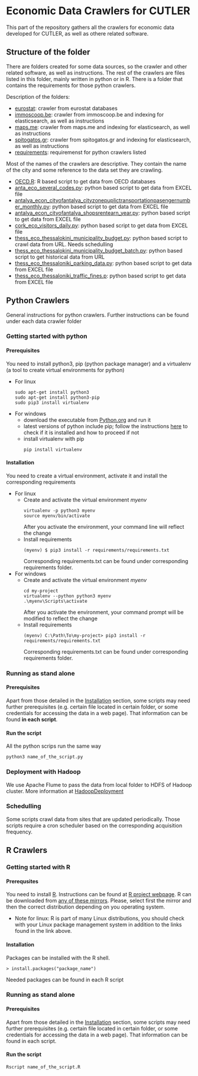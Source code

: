 # Economic Data Crawlers for CUTLER

This part of the repository gathers all the crawlers for economic data developed for CUTLER, as well as othere related software.

## Structure of the folder

There are folders created for some data sources, so the crawler and other related software, as well as instructions. 
The rest of the crawlers are files listed in this folder, mainly written in python or in R. There is a folder that contains the requirements for those python crawlers.

Description of the folders:

* [eurostat](eurostat/): crawler from eurostat databases
* [immoscoop.be](immoscoop.be/): crawler from immoscoop.be and indexing for elasticsearch, as well as instructions
* [maps.me](maps.me/): crawler from maps.me and indexing for elasticsearch, as well as instructions
* [spitogatos.gr](spitogatos.gr/): crawler from spitogatos.gr and indexing for elasticsearch, as well as instructions
* [requirements](requirements/): requiremenst for python crawlers listed 

Most of the names of the crawlers are descriptive. They contain the name of the city and some reference to the data set they are crawling.

* [OECD.R](OECD.R): R based script to get data from OECD databases
* [anta_eco_several_codes.py](anta_eco_several_codes.py): python based script to get data from EXCEL file
* [antalya_econ_cityofantalya_cityzonepuplictransportationpasengernumber_monthly.py](antalya_econ_cityofantalya_cityzonepuplictransportationpasengernumber_monthly.py):  python based script to get data from EXCEL file
* [antalya_econ_cityofantalya_shopsrentearn_year.py](antalya_econ_cityofantalya_shopsrentearn_year.py):  python based script to get data from EXCEL file
* [cork_eco_visitors_daily.py](cork_eco_visitors_daily.py):  python based script to get data from EXCEL file
* [thess_eco_thessalokini_municipality_budget.py](thess_eco_thessalokini_municipality_budget.py):  python based script to crawl data from URL. Needs schedulling
* [thess_eco_thessalokini_municipality_budget_batch.py](thess_eco_thessalokini_municipality_budget_batch.py):  python based script to get historical data from URL
* [thess_eco_thessaloniki_parking_data.py](thess_eco_thessaloniki_parking_data.py):  python based script to get data from EXCEL file
* [thess_eco_thessaloniki_traffic_fines.p](thess_eco_thessaloniki_traffic_fines.py):  python based script to get data from EXCEL file

## Python Crawlers
General instructions for python crawlers. Further instructions can be found under each data crawler folder
### Getting started with python
#### Prerequisites
You need to install python3, pip (python package manager) and a virtualenv (a tool to create virtual environments for python)

* For linux
  ```
  sudo apt-get install python3
  sudo apt-get install python3-pip
  sudo pip3 install virtualenv
  ```
* For windows
  * download the executable from [Python.org](https://www.python.org/downloads/) and run it
  * latest versions of python include pip; follow the instructions [here](https://packaging.python.org/tutorials/installing-packages/#id13) to check if it is installed and how to proceed if not
  * install virtualenv with pip
    ```
    pip install virtualenv
    ```
#### Installation
You need to create a virtual environment, activate it and install the corresponding requirements

* For linux 
  * Create and activate the virtual environment *myenv*
    ```
    virtualenv -p python3 myenv
    source myenv/bin/activate
    ```
    After you activate the environment, your command line will reflect the change
  * Install requirements 
    ```
    (myenv) $ pip3 install -r requirements/requirements.txt
    ```
     Corresponding requirements.txt can be found under corresponding  requirements folder.
* For windows
  * Create and activate the virtual environment *myenv* 
    ```
    cd my-project
    virtualenv --python python3 myenv
    .\myenv\Scripts\activate
    ```
    After you activate the environment, your command prompt will be modified to reflect the change
  * Install requirements 
    ```
    (myenv) C:\Path\To\my-project> pip3 install -r requirements/requirements.txt
    ```
     Corresponding requirements.txt can be found under corresponding  requirements folder.

### Running as stand alone

#### Prerequisites
Apart from those detailed in the [Installation](#installation) section, some scripts may need further prerequisites (e.g. certain file located in certain folder, or some credentials for accessing the data in a web page). That information can be found **in each script**. 

#### Run the script
All the python scrips run the same way

```
python3 name_of_the_script.py
```

### Deployment with Hadoop

We use Apache Flume to pass the data from local folder to HDFS of Hadoop cluster. More information at [HadoopDeployment](../HadoopDeployment/)

### Schedulling

Some scripts crawl data from sites that are updated periodically. Those scripts require a cron scheduler based on the corresponding acquisition frequency.

## R Crawlers

### Getting started with R
#### Prerequsites
You need to install [R](https://www.r-project.org/). 
Instructions can be found at [R project webpage](https://cran.r-project.org/doc/FAQ/R-FAQ.html#How-can-R-be-installed_003f). R can be downloaded from [any of these mirrors](https://cran.r-project.org/mirrors.html). Please, select first the mirror and then the correct distribution depending on you operating system.
* Note for linux: R is part of many Linux distributions, you should check with your Linux package management system in addition to the links found in the link above.

#### Installation
Packages can be installed with the R shell. 
```
> install.packages("package_name")
```
Needed packages can be found in each R script
### Running as stand alone

#### Prerequisites
Apart from those detailed in the [Installation](#installation-1) section, some scripts may need further prerequisites (e.g. certain file located in certain folder, or some credentials for accessing the data in a web page). That information can be found in each script. 

#### Run the script

```
Rscript name_of_the_script.R
```
